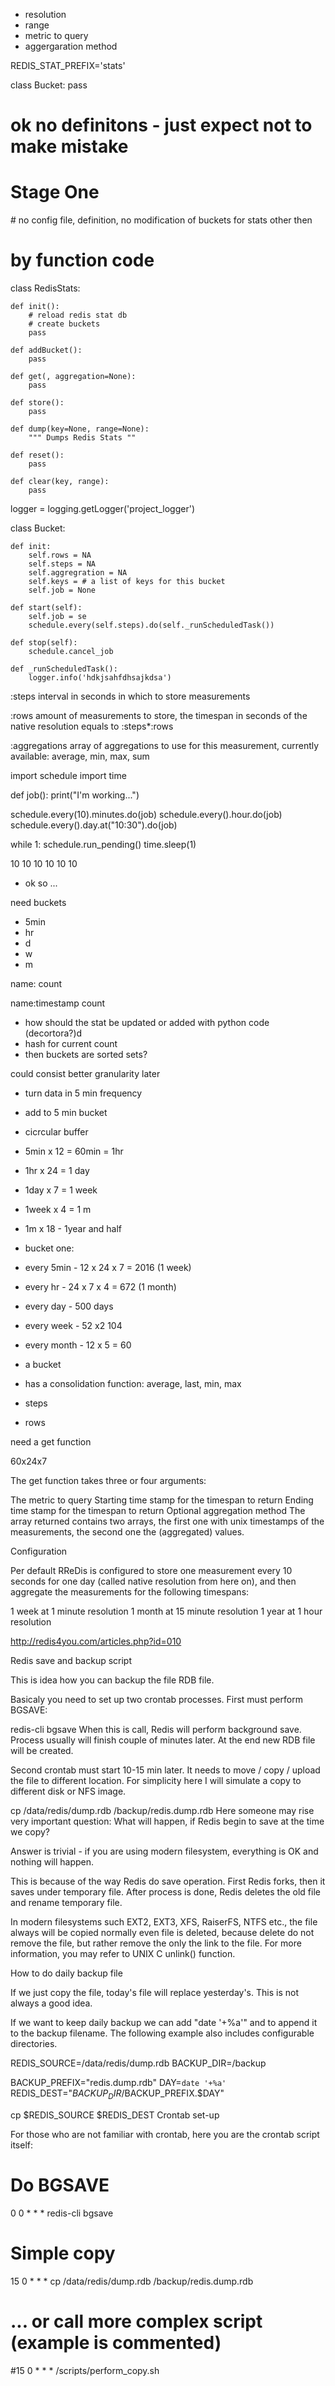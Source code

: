 
- resolution
- range
- metric to query
- aggergaration method


REDIS_STAT_PREFIX='stats'


class Bucket:
	pass


# ok no definitons - just expect not to make mistake

# Stage One

# no config file, definition, no modification of buckets for stats other then 
# by function code


class RedisStats:

	def init():
		# reload redis stat db
		# create buckets 
		pass

	def addBucket():
		pass

	def get(, aggregation=None):
		pass

	def store():
		pass

	def dump(key=None, range=None):
		""" Dumps Redis Stats ""

	def reset():
		pass

	def clear(key, range):
		pass

logger = logging.getLogger('project_logger')

class Bucket:

	def init:
		self.rows = NA
		self.steps = NA
		self.aggregration = NA
		self.keys = # a list of keys for this bucket
		self.job = None

	def start(self):
		self.job = se
		schedule.every(self.steps).do(self._runScheduledTask())

	def stop(self):
		schedule.cancel_job

	def _runScheduledTask():
		logger.info('hdkjsahfdhsajkdsa')





:steps interval in seconds in which to store measurements

:rows amount of measurements to store, the timespan in seconds of the native resolution equals to :steps*:rows

:aggregations array of aggregations to use for this measurement, currently available: average, min, max, sum





import schedule
import time

def job():
    print("I'm working...")

schedule.every(10).minutes.do(job)
schedule.every().hour.do(job)
schedule.every().day.at("10:30").do(job)

while 1:
    schedule.run_pending()
    time.sleep(1)




10 10 10 10 10 10


 






- ok so ...


need buckets 
- 5min
- hr
- d
- w
- m


name: count

name:timestamp count


- how should the stat be updated or added with python code (decortora?)d
- hash for current count
- then buckets are sorted sets?

















could consist better granularity later



- turn data in 5 min frequency
- add to 5 min bucket

- cicrcular buffer

- 5min x 12 = 60min = 1hr
- 1hr x 24 = 1 day
- 1day x 7 = 1 week
- 1week x 4 = 1 m 

- 1m x 18 - 1year and half



- bucket one:

- every 5min - 12 x 24 x 7 = 2016   (1 week)
- every hr   - 24 x 7 x 4 = 672     (1 month)
- every day  - 500 days             
- every week - 52 x2  104
- every month -  12 x 5 = 60





- a bucket 
- has a consolidation function: average, last, min, max
- steps
- rows








need a get function





60x24x7



The get function takes three or four arguments:

The metric to query
Starting time stamp for the timespan to return
Ending time stamp for the timespan to return
Optional aggregation method
The array returned contains two arrays, the first one with unix timestamps of the measurements, the second one the (aggregated) values.

Configuration

Per default RReDis is configured to store one measurement every 10 seconds for one day (called native resolution from here on), and then aggregate the measurements for the following timespans:

1 week at 1 minute resolution
1 month at 15 minute resolution
1 year at 1 hour resolution





http://redis4you.com/articles.php?id=010


Redis save and backup script

This is idea how you can backup the file RDB file.

Basicaly you need to set up two crontab processes. First must perform BGSAVE:

redis-cli bgsave
When this is call, Redis will perform background save. Process usually will finish couple of minutes later. At the end new RDB file will be created.

Second crontab must start 10-15 min later. It needs to move / copy / upload the file to different location. For simplicity here I will simulate a copy to different disk or NFS image.

cp /data/redis/dump.rdb /backup/redis.dump.rdb
Here someone may rise very important question:
What will happen, if Redis begin to save at the time we copy?

Answer is trivial - if you are using modern filesystem, everything is OK and nothing will happen.

This is because of the way Redis do save operation.
First Redis forks, then it saves under temporary file. After process is done, Redis deletes the old file and rename temporary file.

In modern filesystems such EXT2, EXT3, XFS, RaiserFS, NTFS etc., the file always will be copied normally even file is deleted, because delete do not remove the file, but rather remove the only the link to the file. For more information, you may refer to UNIX C unlink() function.

How to do daily backup file

If we just copy the file, today's file will replace yesterday's. This is not always a good idea.

If we want to keep daily backup we can add "date '+%a'" and to append it to the backup filename. The following example also includes configurable directories.

REDIS_SOURCE=/data/redis/dump.rdb
BACKUP_DIR=/backup

BACKUP_PREFIX="redis.dump.rdb"
DAY=`date '+%a'`
REDIS_DEST="$BACKUP_DIR/$BACKUP_PREFIX.$DAY"

cp $REDIS_SOURCE $REDIS_DEST
Crontab set-up

For those who are not familiar with crontab, here you are the crontab script itself:

# Do BGSAVE
0  0 * * *	redis-cli bgsave

# Simple copy
15 0 * * *	cp /data/redis/dump.rdb /backup/redis.dump.rdb

# ... or call more complex script (example is commented)
#15 0 * * *	/scripts/perform_copy.sh